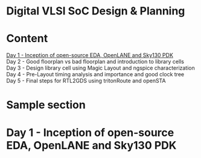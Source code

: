 # Digital VLSI SoC Design & Planning
# Content
[Day 1 - Inception of open-source EDA, OpenLANE and Sky130 PDK](sample-section)\
Day 2 - Good floorplan vs bad floorplan and introduction to library cells\
Day 3 - Design library cell using Magic Layout and ngspice characterization\
Day 4 - Pre-Layout timing analysis and importance and good clock tree\
Day 5 - Final steps for RTL2GDS using tritonRoute and openSTA
# Sample section
# Day 1 - Inception of open-source EDA, OpenLANE and Sky130 PDK 
